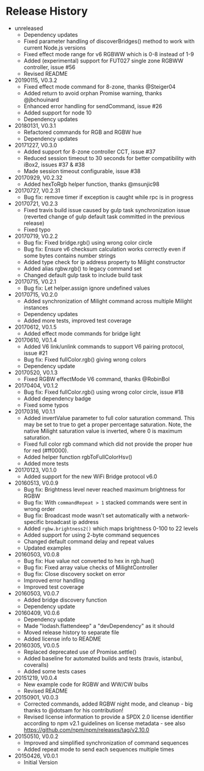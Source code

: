 # Release History

* unreleased
  * Dependency updates
  * Fixed parameter handling of discoverBridges() method to work with current Node.js versions
  * Fixed effect mode range for v6 RGBWW which is 0-8 instead of 1-9
  * Added (experimental) support for FUT027 single zone RGBWW controller, issue #56
  * Revised README
* 20190115, V0.3.2
  * Fixed effect mode command for 8-zone, thanks @Steiger04
  * Added return to avoid orphan Promise warning, thanks @jbchouinard
  * Enhanced error handling for sendCommand, issue #26
  * Added support for node 10
  * Dependency updates
* 20180131, V0.3.1
  * Refactored commands for RGB and RGBW hue
  * Dependency updates
* 20171227, V0.3.0
  * Added support for 8-zone controller CCT, issue #37
  * Reduced session timeout to 30 seconds for better compatibility with iBox2, issues #37 & #38
  * Made session timeout configurable, issue #38
* 20170929, V0.2.32
  * Added hexToRgb helper function, thanks @msunjic98
* 20170727, V0.2.31
  * Bug fix: remove timer if exception is caught while rpc is in progress
* 20170721, V0.2.3
  * Fixed travis build issue caused by gulp task synchronization issue (reverted 
    change of gulp default task committed in the previous release)
  * Fixed typo
* 20170719, V0.2.2
  * Bug fix: Fixed bridge.rgb() using wrong color circle
  * Bug fix: Ensure v6 checksum calculation works correctly even if some bytes contains number strings
  * Added type check for ip address property to Milight constructor
  * Added alias rgbw.rgb() to legacy command set
  * Changed default gulp task to include build task
* 20170715, V0.2.1
  * Bug fix: Let helper.assign ignore undefined values
* 20170715, V0.2.0
  * Added synchronization of Milight command across multiple Milight instances
  * Dependency updates
  * Added more tests, improved test coverage
* 20170612, V0.1.5
  * Added effect mode commands for bridge light
* 20170610, V0.1.4
  * Added V6 link/unlink commands to support V6 pairing protocol, issue #21
  * Bug fix: Fixed fullColor.rgb() giving wrong colors
  * Dependency update
* 20170520, V0.1.3
  * Fixed RGBW effectMode V6 command, thanks @RobinBol
* 20170404, V0.1.2
  * Bug fix: Fixed fullColor.rgb() using wrong color circle, issue #18
  * Added dependency badge
  * Fixed some typos
* 20170316, V0.1.1
  * Added invertValue parameter to full color saturation command. This may be set to true to get a proper 
    percentage saturation. Note, the native Milight saturation value is inverted, where 0 is maximum saturation.
  * Fixed full color rgb command which did not provide the proper hue for red (#ff0000).
  * Added helper function rgbToFullColorHsv()
  * Added more tests
* 20170123, V0.1.0
  * Added support for the new WiFi Bridge protocol v6.0
* 20160513, V0.0.9
  * Bug fix: Brightness level never reached maximum brightness for RGBW
  * Bug fix: With `commandRepeat > 1` stacked commands were sent in wrong order
  * Bug fix: Broadcast mode wasn't set automatically with a network-specific 
    broadcast ip address
  * Added `rgbw.brightness2()` which maps brightness 0-100 to 22 levels
  * Added support for using 2-byte command sequences
  * Changed default command delay and repeat values
  * Updated examples
* 20160503, V0.0.8
  * Bug fix: Hue value not converted to hex in rgb.hue()
  * Bug fix: Fixed array value checks of MilightController
  * Bug fix: Close discovery socket on error
  * Improved error handling
  * Improved test coverage
* 20160503, V0.0.7
  * Added bridge discovery function
  * Dependency update
* 20160409, V0.0.6
  * Dependency update
  * Made "lodash.flattendeep" a "devDependency" as it should
  * Moved release history to separate file
  * Added license info to README
* 20160305, V0.0.5
  * Replaced deprecated use of Promise.settle()
  * Added baseline for automated builds and tests (travis, istanbul, coveralls)
  * Added some tests cases
* 20151219, V0.0.4
  * New example code for RGBW and WW/CW bulbs
  * Revised README
* 20150901, V0.0.3
  * Corrected commands, added RGBW night mode, and cleanup - big thanks to @dotsam for his contribution!
  * Revised license information to provide a SPDX 2.0 license identifier according to npm v2.1 guidelines 
    on license metadata - see also https://github.com/npm/npm/releases/tag/v2.10.0
* 20150510, V0.0.2
  * Improved and simplified synchronization of command sequences
  * Added repeat mode to send each sequences multiple times
* 20150426, V0.0.1
  * Initial Version



